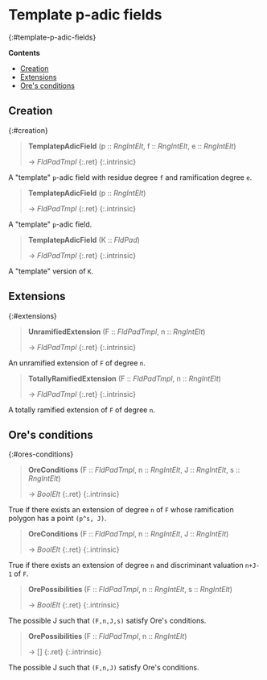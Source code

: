 # Template p-adic fields
{:#template-p-adic-fields}



**Contents**
* [Creation](#creation)
* [Extensions](#extensions)
* [Ore's conditions](#ores-conditions)

## Creation
{:#creation}

<a id="TemplatepAdicField--RngIntElt--RngIntElt--RngIntElt"></a><a id="TemplatepAdicField--RngIntElt--etc"></a><a id="TemplatepAdicField"></a>
> **TemplatepAdicField** (p :: *RngIntElt*, f :: *RngIntElt*, e :: *RngIntElt*)
> 
> -> *FldPadTmpl*
> {:.ret}
{:.intrinsic}

A "template" `p`-adic field with residue degree `f` and ramification degree `e`.


<a id="TemplatepAdicField-2"></a><a id="TemplatepAdicField--RngIntElt"></a>
> **TemplatepAdicField** (p :: *RngIntElt*)
> 
> -> *FldPadTmpl*
> {:.ret}
{:.intrinsic}

A "template" `p`-adic field.


<a id="TemplatepAdicField-3"></a><a id="TemplatepAdicField--FldPad"></a>
> **TemplatepAdicField** (K :: *FldPad*)
> 
> -> *FldPadTmpl*
> {:.ret}
{:.intrinsic}

A "template" version of `K`.


## Extensions
{:#extensions}

<a id="UnramifiedExtension"></a><a id="UnramifiedExtension--FldPadTmpl--etc"></a><a id="UnramifiedExtension--FldPadTmpl--RngIntElt"></a>
> **UnramifiedExtension** (F :: *FldPadTmpl*, n :: *RngIntElt*)
> 
> -> *FldPadTmpl*
> {:.ret}
{:.intrinsic}

An unramified extension of `F` of degree `n`.


<a id="TotallyRamifiedExtension--FldPadTmpl--RngIntElt"></a><a id="TotallyRamifiedExtension"></a><a id="TotallyRamifiedExtension--FldPadTmpl--etc"></a>
> **TotallyRamifiedExtension** (F :: *FldPadTmpl*, n :: *RngIntElt*)
> 
> -> *FldPadTmpl*
> {:.ret}
{:.intrinsic}

A totally ramified extension of `F` of degree `n`.


## Ore's conditions
{:#ores-conditions}

<a id="OreConditions--FldPadTmpl--RngIntElt--RngIntElt--RngIntElt"></a><a id="OreConditions"></a><a id="OreConditions--FldPadTmpl--etc"></a>
> **OreConditions** (F :: *FldPadTmpl*, n :: *RngIntElt*, J :: *RngIntElt*, s :: *RngIntElt*)
> 
> -> *BoolElt*
> {:.ret}
{:.intrinsic}

True if there exists an extension of degree `n` of `F` whose ramification polygon has a point `(p^s, J)`.


<a id="OreConditions-2"></a><a id="OreConditions--FldPadTmpl--RngIntElt--RngIntElt"></a><a id="OreConditions--FldPadTmpl--etc-2"></a>
> **OreConditions** (F :: *FldPadTmpl*, n :: *RngIntElt*, J :: *RngIntElt*)
> 
> -> *BoolElt*
> {:.ret}
{:.intrinsic}

True if there exists an extension of degree `n` and discriminant valuation `n+J-1` of `F`.


<a id="OrePossibilities"></a><a id="OrePossibilities--FldPadTmpl--RngIntElt--RngIntElt"></a><a id="OrePossibilities--FldPadTmpl--etc"></a>
> **OrePossibilities** (F :: *FldPadTmpl*, n :: *RngIntElt*, s :: *RngIntElt*)
> 
> -> *BoolElt*
> {:.ret}
{:.intrinsic}

The possible J such that `(F,n,J,s)` satisfy Ore'`s` conditions.


<a id="OrePossibilities--FldPadTmpl--RngIntElt"></a><a id="OrePossibilities-2"></a><a id="OrePossibilities--FldPadTmpl--etc-2"></a>
> **OrePossibilities** (F :: *FldPadTmpl*, n :: *RngIntElt*)
> 
> -> []
> {:.ret}
{:.intrinsic}

The possible J such that `(F,n,J)` satisfy Ore's conditions.


